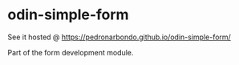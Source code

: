 # odin-simple-form

See it hosted @ https://pedronarbondo.github.io/odin-simple-form/


Part of the form development module.
